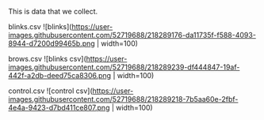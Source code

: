 
This is data that we collect.

blinks.csv
![blinks](https://user-images.githubusercontent.com/52719688/218289176-da11735f-f588-4093-8944-d7200d99465b.png | width=100)

brows.csv
![blinks csv](https://user-images.githubusercontent.com/52719688/218289239-df444847-19af-442f-a2db-deed75ca8306.png | width=100)


control.csv
![control csv](https://user-images.githubusercontent.com/52719688/218289218-7b5aa60e-2fbf-4e4a-9423-d7bd411ce807.png | width=100)
